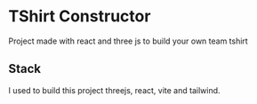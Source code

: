 # TShirt Constructor

Project made with react and three js to build your own team tshirt

## Stack

I used to build this project threejs, react, vite and tailwind.